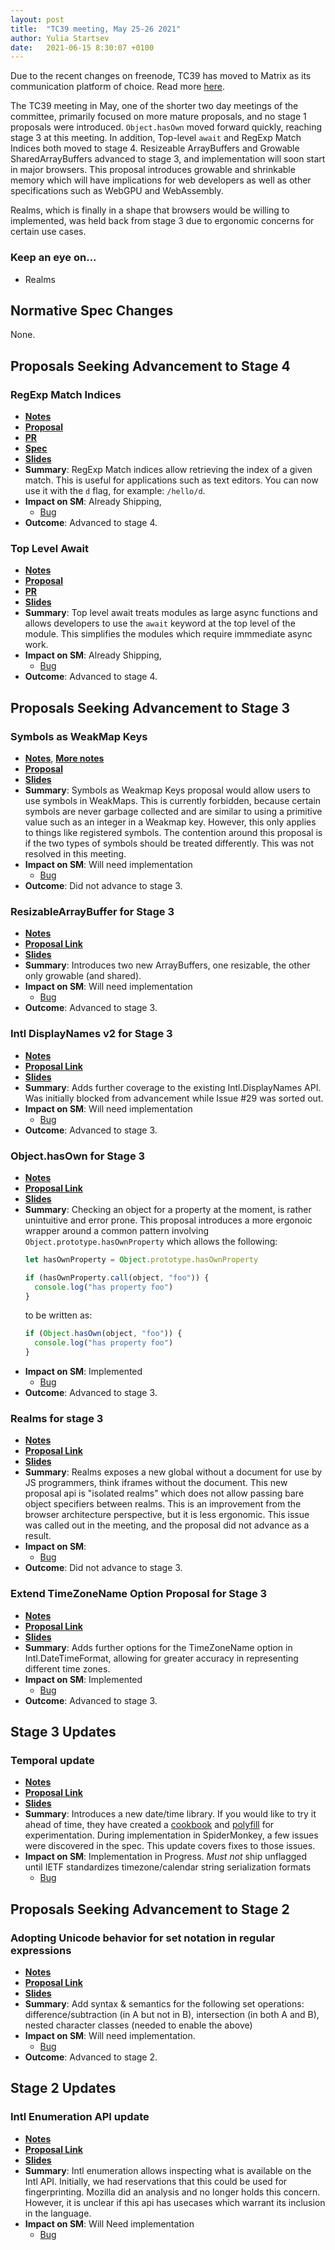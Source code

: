 ```yaml
---
layout: post
title:  "TC39 meeting, May 25-26 2021"
author: Yulia Startsev
date:   2021-06-15 8:30:07 +0100
---
```


Due to the recent changes on freenode, TC39 has moved to Matrix as its communication platform of
choice. Read more [here](https://github.com/tc39/how-we-work/blob/master/matrix-guide.md).

The TC39 meeting in May, one of the shorter two day meetings of the committee,
primarily focused on more mature proposals, and no stage 1 proposals were
introduced. `Object.hasOwn` moved forward quickly, reaching stage 3 at this meeting. In addition,
Top-level `await` and RegExp Match Indices both moved to stage 4. Resizeable ArrayBuffers and
Growable SharedArrayBuffers advanced to stage 3, and implementation will soon start in major
browsers. This proposal introduces growable and shrinkable memory which will have implications for
web developers as well as other specifications such as WebGPU and WebAssembly.

Realms, which is finally in a shape that browsers would be willing to implemented, was held back
from stage 3 due to ergonomic concerns for certain use cases.

### Keep an eye on...

* Realms

## Normative Spec Changes

None.


## Proposals Seeking Advancement to Stage 4

###  RegExp Match Indices
* [**Notes**](https://github.com/tc39/notes/blob/master/meetings/2021-05/may-25.md#regexp-match-indices)
* [**Proposal**](https://github.com/tc39/proposal-regexp-match-indices)
* [**PR**](https://arai-a.github.io/ecma262-compare/?pr=1713)
* [**Spec**](https://tc39.es/proposal-regexp-match-indices/)
* [**Slides**](https://1drv.ms/p/s!AjgWTO11Fk-TkflP7IXc5GnQysK-Vg?e=b31h9O)
* **Summary**: RegExp Match indices allow retrieving the index of a given match. This is useful for
    applications such as text editors. You can now use it with the `d` flag, for example:
    `/hello/d`.
* **Impact on SM**: Already Shipping,
  * [Bug](https://bugzilla.mozilla.org/show_bug.cgi?id=1519483)
* **Outcome**: Advanced to stage 4.

###  Top Level Await
* [**Notes**](https://github.com/tc39/notes/blob/master/meetings/2021-05/may-25.md#top-level-await)
* [**Proposal**](https://github.com/tc39/ecma262/pull/2408)
* [**PR**](https://github.com/tc39/ecma262/pull/2408)
* [**Slides**](https://github.com/tc39/ecma262/pull/2408)
* **Summary**: Top level await treats modules as large async functions and allows developers to use
    the `await` keyword at the top level of the module. This simplifies the modules which require
    immmediate async work.
* **Impact on SM**: Already Shipping,
  * [Bug](https://bugzilla.mozilla.org/show_bug.cgi?id=1670018)
* **Outcome**: Advanced to stage 4.

## Proposals Seeking Advancement to Stage 3

### Symbols as WeakMap Keys
* [**Notes**](https://github.com/tc39/notes/blob/master/meetings/2021-05/may-25.md#symbols-as-weak-keys-for-stage-3), [**More notes**](https://github.com/tc39/notes/blob/master/meetings/2021-05/may-25.md#symbols-as-weak-keys-pt-2)
* [**Proposal**](https://github.com/tc39/proposal-symbols-as-weakmap-keys)
* [**Slides**](https://docs.google.com/presentation/d/10qOY5yb3DTWoFxeE24FMSVPN8xFqbPVUGgz5jAkcSoE/edit#slide=id.gcbecde6e4c_0_7)
* **Summary**: Symbols as Weakmap Keys proposal would allow users to use symbols in WeakMaps. This
    is currently forbidden, because certain symbols are never garbage collected and are similar to
    using a primitive value such as an integer in a Weakmap key. However, this only applies to
    things like registered symbols. The contention around this proposal is if the two types of
    symbols should be treated differently. This was not resolved in this meeting.
* **Impact on SM**: Will need implementation
  * [Bug](https://bugzilla.mozilla.org/show_bug.cgi?id=1710433)
* **Outcome**: Did not advance to stage 3.

### ResizableArrayBuffer for Stage 3
* [**Notes**](https://github.com/tc39/notes/blob/master/meetings/2021-05/may-25.md#symbols-as-weak-keys-for-stage-3)
* [**Proposal Link**](https://github.com/tc39/proposal-resizablearraybuffer)
* [**Slides**](https://docs.google.com/presentation/d/1K7t8lphY45yOfvsTOHxF4wZiMFCsVZZ_Bf_Wc7S3I_g/edit?usp=sharing)
* **Summary**: Introduces two new ArrayBuffers, one resizable, the other only growable (and shared).
* **Impact on SM**: Will need implementation
  * [Bug](https://bugzilla.mozilla.org/show_bug.cgi?id=1670026)
* **Outcome**: Advanced to stage 3.

### Intl DisplayNames v2 for Stage 3
* [**Notes**](https://github.com/tc39/notes/blob/master/meetings/2021-05/may-25.md#intl-displaynames)
* [**Proposal Link**](https://github.com/tc39/intl-displaynames-v2)
* [**Slides**](https://docs.google.com/presentation/d/1hxhwHyJLYT32NYrKLTCDLhZHN6OVZEamJppLLlSmyi0)
* **Summary**: Adds further coverage to the existing Intl.DisplayNames API. Was initially blocked
    from advancement while Issue #29 was sorted out.
* **Impact on SM**: Will need implementation
  * [Bug](https://bugzilla.mozilla.org/show_bug.cgi?id=1693575)
* **Outcome**: Advanced to stage 3.

### Object.hasOwn for Stage 3
* [**Notes**](https://github.com/tc39/notes/blob/master/meetings/2021-05/may-25.md#accessible-objectprototypehasownproperty-for-stage-3)
* [**Proposal Link**](https://github.com/jamiebuilds/proposal-object-has)
* [**Slides**](https://docs.google.com/presentation/d/1r5_Jw-gR8cRNo7SJyWtd6h_fEyVFJr9t3a2FvCBPiLE/edit?usp=sharing)
* **Summary**: Checking an object for a property at the moment, is rather unintuitive and error
    prone. This proposal introduces a more ergonoic wrapper around a common pattern involving
    `Object.prototype.hasOwnProperty` which allows the following:
    ```js
    let hasOwnProperty = Object.prototype.hasOwnProperty

    if (hasOwnProperty.call(object, "foo")) {
      console.log("has property foo")
    }
    ```
    to be written as:
    ```js
    if (Object.hasOwn(object, "foo")) {
      console.log("has property foo")
    }
    ```
* **Impact on SM**: Implemented
  * [Bug](https://bugzilla.mozilla.org/show_bug.cgi?id=1711872)
* **Outcome**: Advanced to stage 3.

### Realms for stage 3
* [**Notes**](https://github.com/tc39/notes/blob/master/meetings/2021-05/may-26.md#realms)
* [**Proposal Link**](https://github.com/tc39/proposal-realms)
* [**Slides**](https://docs.google.com/presentation/d/1c-7nsjAUkdWYie5n1NlEr7_FxMXHyXjRFzsReLTm8S8/edit)
* **Summary**: Realms exposes a new global without a document for use by JS programmers, think iframes without the document. This new proposal api is "isolated realms" which does not allow passing bare object specifiers between realms. This is an improvement from the browser architecture perspective, but it is less ergonomic. This issue was called out in the meeting, and the proposal did not advance as a result.
* **Impact on SM**:
  * [Bug](https://bugzilla.mozilla.org/show_bug.cgi?id=1566145)
* **Outcome**: Did not advance to stage 3.

### Extend TimeZoneName Option Proposal for Stage 3
* [**Notes**](https://github.com/tc39/notes/blob/master/meetings/2021-05/may-25.md#extend-timezonename-option-for-stage-3)
* [**Proposal Link**](https://github.com/tc39/proposal-intl-extend-timezonename/)
* [**Slides**](https://github.com/tc39/notes/blob/master/meetings/2021-05)
* **Summary**: Adds further options for the TimeZoneName option in Intl.DateTimeFormat, allowing for
    greater accuracy in representing different time zones.
* **Impact on SM**: Implemented
  * [Bug](https://bugzilla.mozilla.org/show_bug.cgi?id=1710429)
* **Outcome**: Advanced to stage 3.

## Stage 3 Updates

### Temporal update
* [**Notes**](https://github.com/tc39/notes/blob/master/meetings/2021-05/may-25.md#temporal-normative-prs)
* [**Proposal Link**](https://github.com/tc39/proposal-temporal/)
* [**Slides**](https://justingrant.github.io/temporal-slides-in-progress/)
* **Summary**: Introduces a new date/time library. If you would like to try it ahead of time, they have created a [cookbook](https://tc39.es/proposal-temporal/docs/cookbook.html) and [polyfill](https://github.com/tc39/proposal-temporal/blob/main/polyfill) for experimentation.  During implementation in SpiderMonkey, a few issues were discovered in the spec. This update covers fixes to those issues.
* **Impact on SM**: Implementation in Progress. _Must not_ ship unflagged until IETF standardizes timezone/calendar string serialization formats
  * [Bug](https://bugzilla.mozilla.org/show_bug.cgi?id=1519167)

## Proposals Seeking Advancement to Stage 2

### Adopting Unicode behavior for set notation in regular expressions
* [**Notes**](https://github.com/tc39/notes/blob/master/meetings/2021-05/may-26.md#regexp-unicode-set-notation--properties-of-strings-for-stage-2)
* [**Proposal Link**](https://github.com/mathiasbynens/proposal-regexp-set-notation)
* [**Slides**](https://docs.google.com/presentation/d/1nb_6ZcAjG4AKwVrwpalu1Ep-h7TONxoSm-uxKx83Wik/edit)
* **Summary**: Add syntax & semantics for the following set operations: difference/subtraction (in A but not in B), intersection (in both A and B), nested character classes (needed to enable the above)
* **Impact on SM**: Will need implementation.
  * [Bug](https://bugzilla.mozilla.org/show_bug.cgi?id=1713657)
* **Outcome**: Advanced to stage 2.

## Stage 2 Updates

### Intl Enumeration API update
* [**Notes**](https://github.com/tc39/notes/blob/master/meetings/2021-05/may-25.md#intl-enumeration-api-stage-2-update)
* [**Proposal Link**](https://github.com/tc39/proposal-intl-extend-timezonename/)
* [**Slides**](https://docs.google.com/presentation/d/1rg5FMmU0vpi--KoxoIZPpNEWxhX-MfBUeoA0y_o94FQ/edit)
* **Summary**: Intl enumeration allows inspecting what is available on the Intl API. Initially, we
    had reservations that this could be used for fingerprinting. Mozilla did an analysis and no
    longer holds this concern. However, it is unclear if this api has usecases which warrant its
    inclusion in the language.
* **Impact on SM**: Will Need implementation
  * [Bug](https://bugzilla.mozilla.org/show_bug.cgi?id=1670033)

